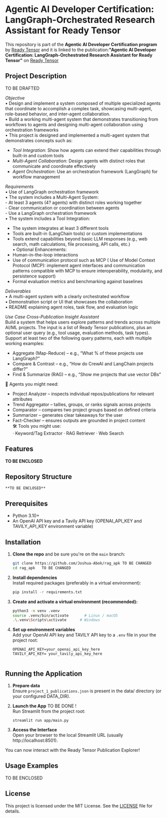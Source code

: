 # Agentic AI Developer Certification: LangGraph-Orchestrated Research Assistant for Ready Tensor

This repository is part of the **Agentic AI Developer Certification program** by [Ready Tensor](https://www.readytensor.ai)
and it is linked to the publication:**"Agentic AI Developer Certification: LangGraph-Orchestrated Research Assistant for Ready Tensor"** on [Ready Tensor](https://www.readytensor.ai)


## Project Description  
TO BE DRAFTED   

_Objective_   
• Design and implement a system composed of multiple specialized agents that coordinate to accomplish a complex task, showcasing multi-agent, role-based behavior, and inter-agent collaboration.     
• Build a working multi-agent system that demonstrates transitioning from workflows to agents and designing multi-agent collaboration using orchestration frameworks      
• This project is designed and implemented a multi-agent system that demonstrates concepts such as:    
 - _Tool Integration_: Show how agents can extend their capabilities through built-in and custom tools      
 - _Multi-Agent Collaboration_: Design agents with distinct roles that communicate and coordinate effectively      
 - _Agent Orchestration_: Use an orchestration framework (LangGraph) for workflow management    

_Requirements_   
• Use of LangGraph  orchestration framework       
• The system includes a Multi-Agent System:     
    - At least 3 agents (4? agents) with distinct roles working together          
    - Clear communication or coordination between agents          
    - Use a LangGraph orchestration framework      
• The system includes a Tool Integration:    
   - The system integrates at least 3 different tools      
   - Tools are built-in (LangChain tools) or custom implementations      
   - Tools extend capabilities beyond basic LLM responses (e.g., web search, math calculations, file processing, API calls, etc.)      
 • Optional Enhancements:        
   - Human-in-the-loop interactions          
   - Use of communication protocol such as MCP  ( Use of Model Context Protocol (MCP): implement agent interfaces and communication patterns compatible with MCP to ensure interoperability, modularity, and persistence support)            
   - Formal evaluation metrics and benchmarking against baselines               

_Deliverables_   
• A multi-agent system with a clearly orchestrated workflow   
• Demonstration script or UI that showcases the collaboration   
• README explaining agent roles, task flow, and evaluation logic   

_Use Case Cross-Publication Insight Assistant_      
Build a system that helps users explore patterns and trends across multiple AI/ML projects. The input is a list of Ready Tensor publications, plus an optional user query (e.g., tool usage, evaluation methods, task types).    
Support at least two of the following query patterns, each with multiple working examples:    
 - Aggregate (Map-Reduce) – e.g., “What % of these projects use LangGraph?”      
 - Compare & Contrast – e.g., “How do CrewAI and LangChain projects differ?”      
 - Find & Summarize (RAG) – e.g., “Show me projects that use vector DBs”  
      
 🧠 Agents you might need:      
 - Project Analyzer – inspects individual repos/publications for relevant attributes      
 - Trend Aggregator – tallies, groups, or ranks signals across projects      
 - Comparator – compares two project groups based on defined criteria      
 - Summarizer – generates clear takeaways for the user      
 - Fact-Checker – ensures outputs are grounded in project content      
 🛠 Tools you might use:      
 · Keyword/Tag Extractor · RAG Retriever · Web Search      


## Features  
**TO BE ENCLOSED**    


## Repository Structure  
```
**TO BE ENCLOSED**
```


## Prerequisites
* Python 3.10+
* An OpenAI API key and a Tavily API key (OPENAI_API_KEY and TAVILY_API_KEY environment variable) 


## Installation
1. **Clone the repo** and be sure you're on the `main` branch:

   ```bash
   git clone https://github.com/Joshua-Abok/rag_apk TO BE CHANGED
   cd rag_apk   TO BE CHANGED 
   ```
2. **Install dependencies**   
   Install required packages (preferably in a virtual environment):

   ```bash
   pip install -r requirements.txt
   ```
3. **Create and activate a virtual environment (recommended):**      
   
    ```bash
   python3 -m venv .venv
   source .venv/bin/activate       # Linux / macOS
   .\.venv\Scripts\activate      # Windows
   ```
3. **Set up environment variables**  
   Add your OpenAI API key and TAVILY API key  to a `.env` file in your the project root:

   ```env
   OPENAI_API_KEY=your_openai_api_key_here
   TAVILY_API_KEY= your_tavily_api_key_here
 
   ```
## Running the Application  
1. **Prepare data**    
   Ensure `project_1_publications.json` is present in the data/ directory (or your configured DATA_DIR).  

2. **Launch the App**     TO BE DONE !   
   Run Streamlit from the project root:  
  
   ```
   streamlit run app/main.py
   ```
   
3. **Access the Interface**          
   Open your browser to the local Streamlit URL (usually http://localhost:8501).        

You can now interact with the Ready Tensor Publication Explorer!  


## Usage Examples 
TO BE ENCLOSED 


## License
This project is licensed under the MIT License. See the [LICENSE](LICENSE.txt) file for details.




